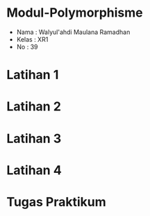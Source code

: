 # Modul-Polymorphisme
+ Nama  : Walyul'ahdi Maulana Ramadhan
+ Kelas : XR1
+ No    : 39
# Latihan 1
# Latihan 2
# Latihan 3
# Latihan 4
# Tugas Praktikum
